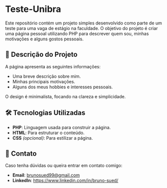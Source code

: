 # Teste-Unibra

Este repositório contém um projeto simples desenvolvido como parte de um teste para uma vaga de estágio na faculdade. O objetivo do projeto é criar uma página pessoal utilizando PHP para descrever quem sou, minhas motivações e alguns gostos pessoais.

## 📄 Descrição do Projeto

A página apresenta as seguintes informações:  
- Uma breve descrição sobre mim.  
- Minhas principais motivações.  
- Alguns dos meus hobbies e interesses pessoais.  

O design é minimalista, focando na clareza e simplicidade.

## 🛠️ Tecnologias Utilizadas

- **PHP**: Linguagem usada para construir a página.  
- **HTML**: Para estruturar o conteúdo.  
- **CSS** *(opcional)*: Para estilizar a página.  

## 📧 Contato

Caso tenha dúvidas ou queira entrar em contato comigo:  
- **Email**: brunosued99@gmail.com  
- **LinkedIn**: https://www.linkedin.com/in/bruno-sued/ 

